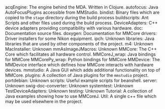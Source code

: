 acqEngine: The engine behind the MDA. Written in Clojure.
autofocus: Java AutoFocusPlugins accessible from MMStudio.
bindist: Binary files which are copied to the `stage` directory during the build process
buildscripts: Ant Scripts and other files used during the build process.
DeviceAdapters: C++ device adapters providing compatibility with various hardware.
doc: Documentation source files.
doxygen: Documentation for MMCore
drivers: Driver installers for some Nikon equipment.
ipch: Unknown
libraries: Java libraries that are used by other components of the project.
m4: Unknown
MacInstaller: Unknown
mmAsImageJMacros: Unknown
MMCore: The C++ Core which facilitates all hardware control.
MMCoreJ_wrap: Java bindings for MMCore
MMCorePy_wrap: Python bindings for MMCore
MMDevice: The MMDevice interface which defines how MMCore interacts with hardware devices.
mmstudio: A Java GUI which adds additional functionality on top of MMCore.
plugins: A collection of Java plugins for the `mmstudio` project.
portdebian: Unknown
scripts: Useful example scripts for beanshell.
server: Unknown
swig-doc-converter: Unknown
systemtest: Unknown
TestDeviceAdapters: Unknown
testing: Unknown
Tutorial: A collection of Java examples showing how to use MMCoreJ.
Util: A single c++ file which may be used elsewhere in the project.